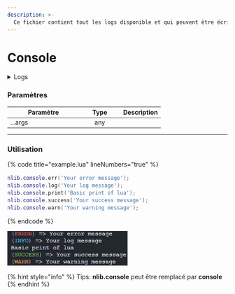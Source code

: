 ```yaml
---
description: >-
  Ce fichier contient tout les logs disponible et qui peuvent être écrit dans la console.
---
```


# Console

<details>
  <summary>Logs</summary>

  Ajoutée en **v0.1.0**
</details>

### Paramètres

<table>
  <thead>
    <tr>
      <th width="151" align="center">Paramètre</th>
      <th width="79" align="center">Type</th>
      <th align="center">Description</th>
    </tr>
  </thead>
  <tbody>
    <tr>
      <td>...args</td>
      <td align="center">any</td>
      <td></td>
    </tr>
  </tbody>
</table>

***

### Utilisation

{% code title="example.lua" lineNumbers="true" %}
```lua
nlib.console.err('Your error message');
nlib.console.log('Your log message');
nlib.console.print('Basic print of lua');
nlib.console.success('Your success message');
nlib.console.warn('Your warning message');
```
{% endcode %}

![console-prints](../../assets/snippets/console-prints.png)

{% hint style="info" %}
Tips: **nlib.console** peut être remplacé par **console**
{% endhint %}
